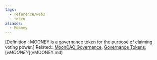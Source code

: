 ```yaml
---
tags:
  - reference/web3
  - token
aliases:
  - Mooney
---
```

[Definition::  MOONEY is a governance token for the purpose of claiming voting power.]
Related:: [MoonDAO Governance](MoonDAO%20Governance.md), [Governance Tokens](Governance%20Tokens.md), [$vMOONEY]($vMOONEY.md)